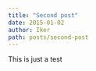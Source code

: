 ```yaml
---
title: "Second post"
date: 2015-01-02
author: Iker
path: posts/second-post
---
```

This is just a test
